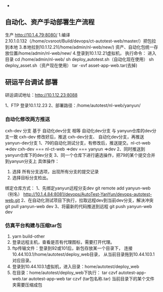 -
## 自动化、资产手动部署生产流程 
生产 http://10.1.4.79:8080/
1.编译  
2.10.1.0.132（/home/cvsroot/Build/devops/ct-autotest-web/master/）把包拉到本地 
3.本地拉到10.1.12.21(/home/admin/nl-web/new/) 
资产、自动化包统一存放位置/home/admin/nl-web/new/
4.登录到10.1.12.21虚拟机，
执行命令： 
进入目录
cd /home/admin/nl-web/
sh deploy_autotest.sh（自动化现在使用）
sh deploy_asset.sh（资产现在使用）
tar -xvf asset-app-web.tar(去掉)

## 研运平台调试 部署 
研运调试地址：http://10.1.12.23:8088

1、FTP 登录10.1.12.23
2、部署路径：/home/autotest/nl-web/yanyun/


### 自动化修改两方推送
cxh-dev 分支 基于 自动化dev分支 相等
自动化dev分支 与 yanyun仓库的dev分支一致
cxh-dev  修改好后，推送 cxh-dev分支、 自动化dev分支，再推送yanyun-dev分支
1、79的自动化测试分支，有修改后，推送提交。nl-ct-web =>dev
cxh-dev === nl-ct-web =>dev  === yanyun =>dev
2、同时推送到yanyun仓库下的dev分支
3、同一个仓库下进行遴选操作，把79的某个提交合并到yanyun分支上
具体操作：
1. 选择 所有分支选项，出现所有分支的提交记录
2. 选择目标分支检出。

绑定仓库方式：
1、先绑定yanyun远程分支dev
git remote add yanyun-web（别名） http://10.1.4.84:8081/devops/AutoTest-YanYun/devops-autotest-web.git
2、在自动化测试项目下执行，拉取远程dev到当前dev分支，解决冲突
git pull yanyun-web dev
3、将最新的代码推送到远程
git push yanyun-web dev

### 仿真平台构建与压缩tar包
1. yarn build-other
2. 登录远程主机，查看是否有代理图标，需要打开代理。
3. ftp传输文件：登录到92或101后，新包存放某一个目录下，
连接10.44.103.1/home/autotest/deploy_web目录，
从当前目录拖到10.44.103.1对应目录。
4. 登录到10.44.103.1虚拟机，进入目录：home/autotest/deploy_web
5. 在目录：home/autotest/deploy_web下执行：
   tar czvf autotest-app-web.tar autotest-app-web 
   tar czvf (tar包名称.tar) 当前目录下的某个文件夹需要压缩成包 